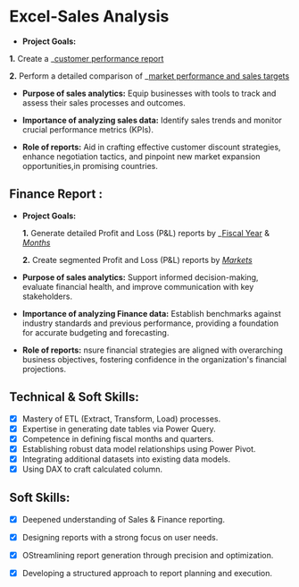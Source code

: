 # Excel-Sales Analysis

- **Project Goals:** 


**1.** Create a _[customer performance report](https://github.com/Viknesh-analyst/Excel-Sales_Analysis/blob/869fb64de44ddb0c1080c67866f5921f9e7df8f0/Customer%20Perfomance%20report.pdf)

 **2.** Perform a detailed comparison of _[market performance and sales targets](https://github.com/Viknesh-analyst/Excel-Sales_Analysis/blob/869fb64de44ddb0c1080c67866f5921f9e7df8f0/Market%20Performance%20vs%20Target.pdf)

- **Purpose of sales analytics:** Equip businesses with tools to track and assess their sales processes and outcomes.

- **Importance of analyzing sales data:** Identify sales trends and monitor crucial performance metrics (KPIs).

- **Role of reports:** Aid in crafting effective customer discount strategies, enhance negotiation tactics, and pinpoint new market expansion opportunities,in promising countries.


## Finance Report :

- **Project Goals:** 

    **1.** Generate detailed Profit and Loss (P&L) reports by _[Fiscal Year](https://github.com/Viknesh-analyst/Excel-Sales_Analysis/blob/869fb64de44ddb0c1080c67866f5921f9e7df8f0/P%20%26%20L%20statement%20by%20Fiscal%20Year.pdf) & _[Months](https://github.com/Viknesh-analyst/Excel-Sales_Analysis/blob/869fb64de44ddb0c1080c67866f5921f9e7df8f0/P%20%26%20L%20statement%20by%20Month.pdf)_ 

   **2.** Create segmented Profit and Loss (P&L) reports by _[Markets](https://github.com/Viknesh-analyst/Excel-Sales_Analysis/blob/869fb64de44ddb0c1080c67866f5921f9e7df8f0/P%20%26%20L%20statement%20by%20market.pdf)_

- **Purpose of sales analytics:** Support informed decision-making, evaluate financial health, and improve communication with key stakeholders.

- **Importance of analyzing Finance data:** Establish benchmarks against industry standards and previous performance, providing a foundation for accurate budgeting and forecasting.

- **Role of reports:** nsure financial strategies are aligned with overarching business objectives, fostering confidence in the organization's financial projections.

## Technical & Soft Skills:
- [x]	Mastery of ETL (Extract, Transform, Load) processes.
- [x]	Expertise in generating date tables via Power Query.
- [x]	Competence in defining fiscal months and quarters.
- [x]	Establishing robust data model relationships using Power Pivot.
- [x]	Integrating additional datasets into existing data models.
- [x]	Using DAX to craft calculated column.

## Soft Skills:
- [x]	Deepened understanding of Sales & Finance reporting.
- [x]	Designing reports with a strong focus on user needs.
- [x]	OStreamlining report generation through precision and optimization.
- [x]	Developing a structured approach to report planning and execution.

